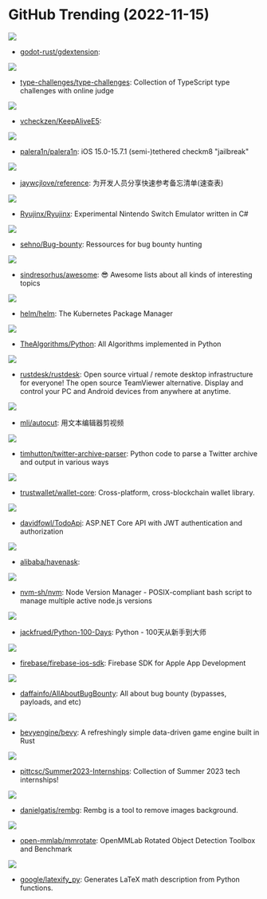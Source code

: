# GitHub Trending (2022-11-15)

![](https://img.shields.io/badge/Rust-New%2034-green?style=flat-square&logo=appveyor)
- [godot-rust/gdextension](https://github.com/godot-rust/gdextension): 

![](https://img.shields.io/badge/TypeScript-New%20242-green?style=flat-square&logo=appveyor)
- [type-challenges/type-challenges](https://github.com/type-challenges/type-challenges): Collection of TypeScript type challenges with online judge

![](https://img.shields.io/badge/Shell-New%2011-green?style=flat-square&logo=appveyor)
- [vcheckzen/KeepAliveE5](https://github.com/vcheckzen/KeepAliveE5): 

![](https://img.shields.io/badge/Shell-New%2093-green?style=flat-square&logo=appveyor)
- [palera1n/palera1n](https://github.com/palera1n/palera1n): iOS 15.0-15.7.1 (semi-)tethered checkm8 "jailbreak"

![](https://img.shields.io/badge/CSS-New%20430-green?style=flat-square&logo=appveyor)
- [jaywcjlove/reference](https://github.com/jaywcjlove/reference): 为开发人员分享快速参考备忘清单(速查表)

![](https://img.shields.io/badge/C%23-New%20205-green?style=flat-square&logo=appveyor)
- [Ryujinx/Ryujinx](https://github.com/Ryujinx/Ryujinx): Experimental Nintendo Switch Emulator written in C#

![](https://img.shields.io/badge/none-New%2031-green?style=flat-square&logo=appveyor)
- [sehno/Bug-bounty](https://github.com/sehno/Bug-bounty): Ressources for bug bounty hunting

![](https://img.shields.io/badge/none-New%20188-green?style=flat-square&logo=appveyor)
- [sindresorhus/awesome](https://github.com/sindresorhus/awesome): 😎 Awesome lists about all kinds of interesting topics

![](https://img.shields.io/badge/Go-New%209-green?style=flat-square&logo=appveyor)
- [helm/helm](https://github.com/helm/helm): The Kubernetes Package Manager

![](https://img.shields.io/badge/Python-New%2088-green?style=flat-square&logo=appveyor)
- [TheAlgorithms/Python](https://github.com/TheAlgorithms/Python): All Algorithms implemented in Python

![](https://img.shields.io/badge/Rust-New%20125-green?style=flat-square&logo=appveyor)
- [rustdesk/rustdesk](https://github.com/rustdesk/rustdesk): Open source virtual / remote desktop infrastructure for everyone! The open source TeamViewer alternative. Display and control your PC and Android devices from anywhere at anytime.

![](https://img.shields.io/badge/Python-New%20163-green?style=flat-square&logo=appveyor)
- [mli/autocut](https://github.com/mli/autocut): 用文本编辑器剪视频

![](https://img.shields.io/badge/Python-New%20217-green?style=flat-square&logo=appveyor)
- [timhutton/twitter-archive-parser](https://github.com/timhutton/twitter-archive-parser): Python code to parse a Twitter archive and output in various ways

![](https://img.shields.io/badge/C%2B%2B-New%209-green?style=flat-square&logo=appveyor)
- [trustwallet/wallet-core](https://github.com/trustwallet/wallet-core): Cross-platform, cross-blockchain wallet library.

![](https://img.shields.io/badge/C%23-New%2071-green?style=flat-square&logo=appveyor)
- [davidfowl/TodoApi](https://github.com/davidfowl/TodoApi): ASP.NET Core API with JWT authentication and authorization

![](https://img.shields.io/badge/C%2B%2B-New%207-green?style=flat-square&logo=appveyor)
- [alibaba/havenask](https://github.com/alibaba/havenask): 

![](https://img.shields.io/badge/Shell-New%2035-green?style=flat-square&logo=appveyor)
- [nvm-sh/nvm](https://github.com/nvm-sh/nvm): Node Version Manager - POSIX-compliant bash script to manage multiple active node.js versions

![](https://img.shields.io/badge/Python-New%2080-green?style=flat-square&logo=appveyor)
- [jackfrued/Python-100-Days](https://github.com/jackfrued/Python-100-Days): Python - 100天从新手到大师

![](https://img.shields.io/badge/Objective-C-New%206-green?style=flat-square&logo=appveyor)
- [firebase/firebase-ios-sdk](https://github.com/firebase/firebase-ios-sdk): Firebase SDK for Apple App Development

![](https://img.shields.io/badge/none-New%2030-green?style=flat-square&logo=appveyor)
- [daffainfo/AllAboutBugBounty](https://github.com/daffainfo/AllAboutBugBounty): All about bug bounty (bypasses, payloads, and etc)

![](https://img.shields.io/badge/Rust-New%20192-green?style=flat-square&logo=appveyor)
- [bevyengine/bevy](https://github.com/bevyengine/bevy): A refreshingly simple data-driven game engine built in Rust

![](https://img.shields.io/badge/Python-New%2018-green?style=flat-square&logo=appveyor)
- [pittcsc/Summer2023-Internships](https://github.com/pittcsc/Summer2023-Internships): Collection of Summer 2023 tech internships!

![](https://img.shields.io/badge/Python-New%20114-green?style=flat-square&logo=appveyor)
- [danielgatis/rembg](https://github.com/danielgatis/rembg): Rembg is a tool to remove images background.

![](https://img.shields.io/badge/Python-New%202-green?style=flat-square&logo=appveyor)
- [open-mmlab/mmrotate](https://github.com/open-mmlab/mmrotate): OpenMMLab Rotated Object Detection Toolbox and Benchmark

![](https://img.shields.io/badge/Python-New%20208-green?style=flat-square&logo=appveyor)
- [google/latexify_py](https://github.com/google/latexify_py): Generates LaTeX math description from Python functions.

